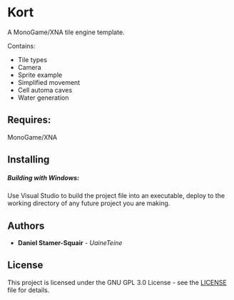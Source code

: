 # Kort

A MonoGame/XNA tile engine template.

Contains:

* Tile types
* Camera
* Sprite example
* Simplified movement
* Cell automa caves
* Water generation

## Requires:

MonoGame/XNA

## Installing

##### Building with Windows:

Use Visual Studio to build the project file into an executable, deploy to the working directory of any future project you are making.

## Authors

* **Daniel Stamer-Squair** - *UaineTeine*

## License

This project is licensed under the GNU GPL 3.0 License - see the [LICENSE](LICENSE) file for details.